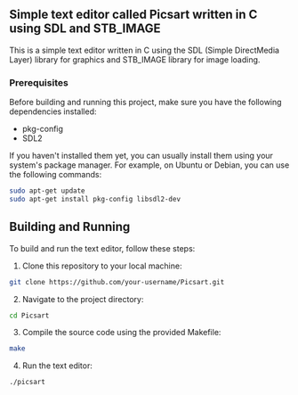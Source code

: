 ## Simple text editor called Picsart written in C using SDL and STB_IMAGE

This is a simple text editor written in C using the SDL (Simple DirectMedia Layer) library for graphics and STB_IMAGE library for image loading. 

### Prerequisites

Before building and running this project, make sure you have the following dependencies installed:

- pkg-config
- SDL2

If you haven't installed them yet, you can usually install them using your system's package manager. For example, on Ubuntu or Debian, you can use the following commands:

```bash
sudo apt-get update
sudo apt-get install pkg-config libsdl2-dev
```

## Building and Running

To build and run the text editor, follow these steps:

1. Clone this repository to your local machine:

```bash
git clone https://github.com/your-username/Picsart.git
```

2. Navigate to the project directory:

```bash
cd Picsart
```

3. Compile the source code using the provided Makefile:

```bash
make
```

4. Run the text editor:

```bash
./picsart
```